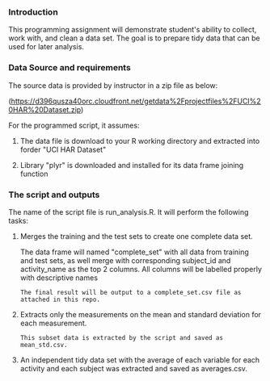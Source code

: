### Introduction

This programming assignment will demonstrate student's ability to 
collect, work with, and clean a data set.  The goal is to prepare 
tidy data that can be used for later analysis.

### Data Source and requirements

The source data is provided by instructor in a zip file as below:

(https://d396qusza40orc.cloudfront.net/getdata%2Fprojectfiles%2FUCI%20HAR%20Dataset.zip)

For the programmed script, it assumes:

1.  The data file is download to your R working directory and extracted into forder
        "UCI HAR Dataset"

2.  Library "plyr" is downloaded and installed for its data frame joining function


### The script and outputs

The name of the script file is run_analysis.R.  It will perform the following tasks:

1.  Merges the training and the test sets to create one complete data set.

	The data frame will named "complete_set" with all data from training and test sets,
	as well merge with corresponding subject_id and activity_name as the top 2 columns.
        All columns will be labelled properly with descriptive names

        The final result will be output to a complete_set.csv file as attached in this repo.

2.  Extracts only the measurements on the mean and standard deviation for each measurement. 

        This subset data is extracted by the script and saved as mean_std.csv.

3.  An independent tidy data set with the average of each variable for each activity and each 
    subject was extracted and saved as averages.csv.

